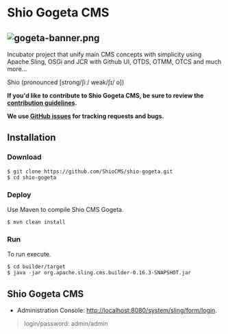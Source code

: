# Shio Gogeta CMS
![gogeta-banner.png](https://shiocms.github.io/shio-gogeta/gogeta-banner.png) 
------

Incubator project that unify main CMS concepts with simplicity using Apache Sling, OSGi and JCR with Github UI, OTDS, OTMM, OTCS and much more...

Shio (pronounced [strong/ʃiː/ weak/ʃɪ/ o])

**If you'd like to contribute to Shio Gogeta CMS, be sure to review the [contribution
guidelines](CONTRIBUTING.md).**

**We use [GitHub issues](https://github.com/ShioCMS/shio-gogeta/issues) for tracking requests and bugs.**

## Installation

### Download

```shell
$ git clone https://github.com/ShioCMS/shio-gogeta.git
$ cd shio-gogeta
```

### Deploy 

Use Maven to compile Shio CMS Gogeta.

```shell
$ mvn clean install
```
### Run

To run execute.

```shell
$ cd builder/target
$ java -jar org.apache.sling.cms.builder-0.16.3-SNAPSHOT.jar 
```

## Shio Gogeta CMS
* Administration Console: [http://localhost:8080/system/sling/form/login](http://localhost:8080/system/sling/form/login).

> login/password: admin/admin

